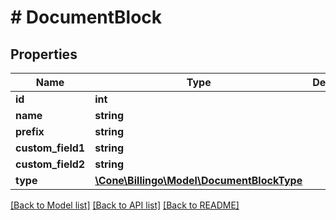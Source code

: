 # # DocumentBlock

## Properties

Name | Type | Description | Notes
------------ | ------------- | ------------- | -------------
**id** | **int** |  | [optional]
**name** | **string** |  | [optional]
**prefix** | **string** |  | [optional]
**custom_field1** | **string** |  | [optional]
**custom_field2** | **string** |  | [optional]
**type** | [**\Cone\Billingo\Model\DocumentBlockType**](DocumentBlockType.md) |  | [optional]

[[Back to Model list]](../../README.md#models) [[Back to API list]](../../README.md#endpoints) [[Back to README]](../../README.md)
